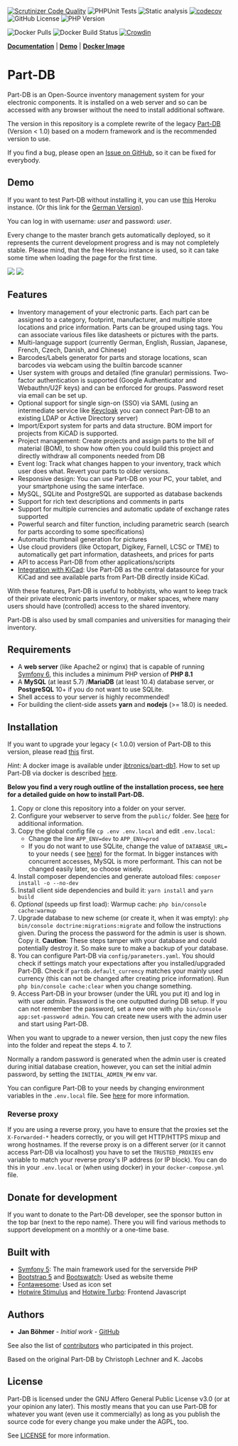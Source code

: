 [![Scrutinizer Code Quality](https://scrutinizer-ci.com/g/Part-DB/Part-DB-symfony/badges/quality-score.png?b=master)](https://scrutinizer-ci.com/g/Part-DB/Part-DB-symfony/?branch=master)
![PHPUnit Tests](https://github.com/Part-DB/Part-DB-symfony/workflows/PHPUnit%20Tests/badge.svg)
![Static analysis](https://github.com/Part-DB/Part-DB-symfony/workflows/Static%20analysis/badge.svg)
[![codecov](https://codecov.io/gh/Part-DB/Part-DB-server/branch/master/graph/badge.svg)](https://codecov.io/gh/Part-DB/Part-DB-server)
![GitHub License](https://img.shields.io/github/license/Part-DB/Part-DB-symfony)
![PHP Version](https://img.shields.io/badge/PHP-%3E%3D%208.1-green)

![Docker Pulls](https://img.shields.io/docker/pulls/jbtronics/part-db1)
![Docker Build Status](https://github.com/Part-DB/Part-DB-symfony/workflows/Docker%20Image%20Build/badge.svg)
[![Crowdin](https://badges.crowdin.net/e/8325196085d4bee8c04b75f7c915452a/localized.svg)](https://part-db.crowdin.com/part-db)

**[Documentation](https://docs.part-db.de/)** | **[Demo](https://demo.part-db.de/)** | **[Docker Image](https://hub.docker.com/r/jbtronics/part-db1)**

# Part-DB

Part-DB is an Open-Source inventory management system for your electronic components.
It is installed on a web server and so can be accessed with any browser without the need to install additional software.

The version in this repository is a complete rewrite of the legacy [Part-DB](https://github.com/Part-DB/Part-DB)
(Version < 1.0) based on a modern framework and is the recommended version to use.

If you find a bug, please open an [Issue on GitHub,](https://github.com/Part-DB/Part-DB-server/issues) so it can be fixed
for everybody.

## Demo

If you want to test Part-DB without installing it, you can use [this](https://demo.part-db.de/) Heroku instance.
(Or this link for the [German Version](https://demo.part-db.de/de/)).

You can log in with username: *user* and password: *user*.

Every change to the master branch gets automatically deployed, so it represents the current development progress and is
may not completely stable. Please mind, that the free Heroku instance is used, so it can take some time when loading
the page
for the first time.

<img src="https://github.com/Part-DB/Part-DB-server/raw/master/docs/assets/readme/part_info.png">
<img src="https://github.com/Part-DB/Part-DB-server/raw/master/docs/assets/readme/parts_list.png">

## Features

* Inventory management of your electronic parts. Each part can be assigned to a category, footprint, manufacturer,
  and multiple store locations and price information. Parts can be grouped using tags. You can associate various files
  like datasheets or pictures with the parts.
* Multi-language support (currently German, English, Russian, Japanese, French, Czech, Danish, and Chinese)
* Barcodes/Labels generator for parts and storage locations, scan barcodes via webcam using the builtin barcode scanner
* User system with groups and detailed (fine granular) permissions.
  Two-factor authentication is supported (Google Authenticator and Webauthn/U2F keys) and can be enforced for groups.
  Password reset via email can be set up.
* Optional support for single sign-on (SSO) via SAML (using an intermediate service
  like [Keycloak](https://www.keycloak.org/) you can connect Part-DB to an existing LDAP or Active Directory server)
* Import/Export system for parts and data structure. BOM import for projects from KiCAD is supported.
* Project management: Create projects and assign parts to the bill of material (BOM), to show how often you could build
  this project and directly withdraw all components needed from DB
* Event log: Track what changes happen to your inventory, track which user does what. Revert your parts to older
  versions.
* Responsive design: You can use Part-DB on your PC, your tablet, and your smartphone using the same interface.
* MySQL, SQLite and PostgreSQL are supported as database backends
* Support for rich text descriptions and comments in parts
* Support for multiple currencies and automatic update of exchange rates supported
* Powerful search and filter function, including parametric search (search for parts according to some specifications)
* Automatic thumbnail generation for pictures
* Use cloud providers (like Octopart, Digikey, Farnell, LCSC or TME) to automatically get part information, datasheets, and
  prices for parts
* API to access Part-DB from other applications/scripts
* [Integration with KiCad](https://docs.part-db.de/usage/eda_integration.html): Use Part-DB as the central datasource for your
  KiCad and see available parts from Part-DB directly inside KiCad.

With these features, Part-DB is useful to hobbyists, who want to keep track of their private electronic parts inventory,
or maker spaces, where many users should have (controlled) access to the shared inventory.

Part-DB is also used by small companies and universities for managing their inventory.

## Requirements

* A **web server** (like Apache2 or nginx) that is capable of
  running [Symfony 6](https://symfony.com/doc/current/reference/requirements.html),
  this includes a minimum PHP version of **PHP 8.1**
* A **MySQL** (at least 5.7) /**MariaDB** (at least 10.4) database server, or **PostgreSQL** 10+ if you do not want to use SQLite.
* Shell access to your server is highly recommended!
* For building the client-side assets **yarn** and **nodejs** (>= 18.0) is needed.

## Installation

If you want to upgrade your legacy (< 1.0.0) version of Part-DB to this version, please
read [this](https://docs.part-db.de/upgrade_legacy.html) first.

*Hint:* A docker image is available under [jbtronics/part-db1](https://hub.docker.com/r/jbtronics/part-db1). How to set
up Part-DB via docker is described [here](https://docs.part-db.de/installation/installation_docker.html).

**Below you find a very rough outline of the installation process, see [here](https://docs.part-db.de/installation/)
for a detailed guide on how to install Part-DB.**

1. Copy or clone this repository into a folder on your server.
2. Configure your webserver to serve from the `public/` folder.
   See [here](https://symfony.com/doc/current/setup/web_server_configuration.html)
   for additional information.
3. Copy the global config file `cp .env .env.local` and edit `.env.local`:
    * Change the line `APP_ENV=dev` to `APP_ENV=prod`
    * If you do not want to use SQLite, change the value of `DATABASE_URL=` to your needs (
      see [here](http://docs.doctrine-project.org/projects/doctrine-dbal/en/latest/reference/configuration.html#connecting-using-a-url))
      for the format.
      In bigger instances with concurrent accesses, MySQL is more performant. This can not be changed easily later, so
      choose wisely.
4. Install composer dependencies and generate autoload files: `composer install -o --no-dev`
5. Install client side dependencies and build it: `yarn install` and `yarn build`
6. _Optional_ (speeds up first load): Warmup cache: `php bin/console cache:warmup`
7. Upgrade database to new scheme (or create it, when it was empty): `php bin/console doctrine:migrations:migrate` and
   follow the instructions given. During the process the password for the admin is user is shown. Copy it. **Caution**:
   These steps tamper with your database and could potentially destroy it. So make sure to make a backup of your
   database.
8. You can configure Part-DB via `config/parameters.yaml`. You should check if settings match your expectations after
   you installed/upgraded Part-DB. Check if `partdb.default_currency` matches your mainly used currency (this can not be
   changed after creating price information).
   Run `php bin/console cache:clear` when you change something.
9. Access Part-DB in your browser (under the URL you put it) and log in with user *admin*. Password is the one outputted
   during DB setup.
   If you can not remember the password, set a new one with `php bin/console app:set-password admin`. You can create
   new users with the admin user and start using Part-DB.

When you want to upgrade to a newer version, then just copy the new files into the folder
and repeat the steps 4. to 7.

Normally a random password is generated when the admin user is created during initial database creation,
however, you can set the initial admin password, by setting the `INITIAL_ADMIN_PW` env var.

You can configure Part-DB to your needs by changing environment variables in the `.env.local` file.
See [here](https://docs.part-db.de/configuration.html) for more information.

### Reverse proxy

If you are using a reverse proxy, you have to ensure that the proxies set the `X-Forwarded-*` headers correctly, or you
will get HTTP/HTTPS mixup and wrong hostnames.
If the reverse proxy is on a different server (or it cannot access Part-DB via localhost) you have to set
the `TRUSTED_PROXIES` env variable to match your reverse proxy's IP address (or IP block). You can do this in
your `.env.local` or (when using docker) in your `docker-compose.yml` file.

## Donate for development

If you want to donate to the Part-DB developer, see the sponsor button in the top bar (next to the repo name).
There you will find various methods to support development on a monthly or a one-time base.

## Built with

* [Symfony 5](https://symfony.com/): The main framework used for the serverside PHP
* [Bootstrap 5](https://getbootstrap.com/) and [Bootswatch](https://bootswatch.com/): Used as website theme
* [Fontawesome](https://fontawesome.com/): Used as icon set
* [Hotwire Stimulus](https://stimulus.hotwired.dev/) and [Hotwire Turbo](https://turbo.hotwired.dev/): Frontend
  Javascript

## Authors

* **Jan Böhmer** - *Initial work* - [GitHub](https://github.com/jbtronics/)

See also the list of [contributors](https://github.com/Part-DB/Part-DB-server/graphs/contributors) who participated in
this project.

Based on the original Part-DB by Christoph Lechner and K. Jacobs

## License

Part-DB is licensed under the GNU Affero General Public License v3.0 (or at your opinion any later).
This mostly means that you can use Part-DB for whatever you want (even use it commercially)
as long as you publish the source code for every change you make under the AGPL, too.

See [LICENSE](https://github.com/Part-DB/Part-DB-server/blob/master/LICENSE) for more information.
